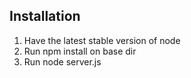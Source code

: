 ## Installation
1. Have the latest stable version of node
2. Run npm install on base dir
3. Run node server.js
